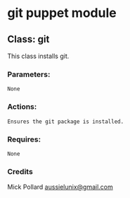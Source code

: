 # git puppet module  
  
## Class: git  

This class installs git.  

### Parameters:  
	None  
	
### Actions:  

	Ensures the git package is installed.  

### Requires:  
	None  

### Credits  

Mick Pollard <aussielunix@gmail.com>  
